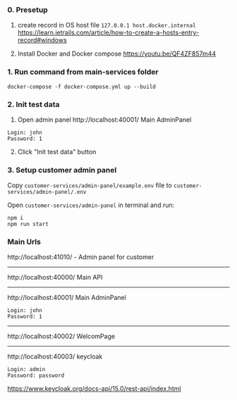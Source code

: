 ### 0. Presetup

1) create record in OS host file
`127.0.0.1 host.docker.internal`
https://learn.jetrails.com/article/how-to-create-a-hosts-entry-record#windows

2) Install Docker and Docker compose
https://youtu.be/QF4ZF857m44


### 1. Run command from main-services folder

```
docker-compose -f docker-compose.yml up --build
```

### 2. Init test data

1) Open admin panel
http://localhost:40001/ Main AdminPanel

```
Login: john
Password: 1
```

2) Click "Init test data" button

### 3. Setup customer admin panel

Copy `customer-services/admin-panel/example.env` file to `customer-services/admin-panel/.env`

Open `customer-services/admin-panel` in terminal and run:
```
npm i
npm run start
````

### Main Urls

http://localhost:41010/ - Admin panel for customer


----


http://localhost:40000/ Main API


----

http://localhost:40001/ Main AdminPanel

```
Login: john
Password: 1
```


----

http://localhost:40002/ WelcomPage

----


http://localhost:40003/ keycloak

```
Login: admin
Password: password
```
https://www.keycloak.org/docs-api/15.0/rest-api/index.html
